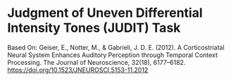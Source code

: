 # Judgment of Uneven Differential Intensity Tones (JUDIT) Task

Based On: 
Geiser, E., Notter, M., & Gabrieli, J. D. E. (2012). A Corticostriatal Neural System Enhances Auditory Perception through Temporal Context Processing. The Journal of Neuroscience, 32(18), 6177–6182. https://doi.org/10.1523/JNEUROSCI.5153-11.2012
